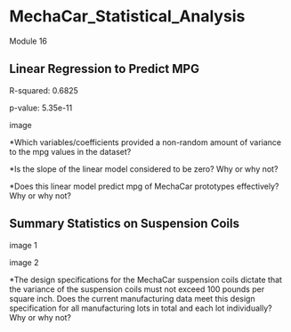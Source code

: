 # MechaCar_Statistical_Analysis
Module 16

## Linear Regression to Predict MPG

R-squared:  0.6825

p-value: 5.35e-11

image

*Which variables/coefficients provided a non-random amount of variance to the mpg values in the dataset?

*Is the slope of the linear model considered to be zero? Why or why not?

*Does this linear model predict mpg of MechaCar prototypes effectively? Why or why not?

## Summary Statistics on Suspension Coils

image 1

image 2

*The design specifications for the MechaCar suspension coils dictate that the variance of the suspension coils must not exceed 100 pounds per square inch. Does the current manufacturing data meet this design specification for all manufacturing lots in total and each lot individually? Why or why not?
